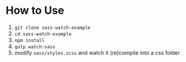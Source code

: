 # How to Use
1. `git clone sass-watch-example`
2. `cd sass-watch-example`
3. `npm install`
4. `gulp watch:sass`
5. modify `sass/styles.scss` and watch it (re)compile into a css folder